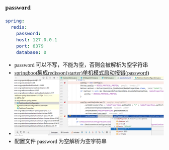 <span  style="font-family: Simsun,serif; font-size: 17px; ">

### password

~~~yaml
spring:
  redis:
    password:
    host: 127.0.0.1
    port: 6379
    database: 0
~~~

- password 可以不写，不能为空，否则会被解析为空字符串
- [springboot集成redisson(starter)单机模式启动报错(password)](https://blog.csdn.net/Achinliu/article/details/107940158)
- ![](./pic/RedissonAutoConfiguration.setPas.jpg)
- 配置文件 password 为空解析为空字符串

</span>